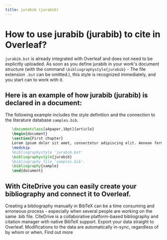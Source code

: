 ```yaml
---
title: jurabib (jurabib)
---
```


# How to use jurabib (jurabib) to cite in Overleaf? 
`jurabib.bst` is already integrated with Overleaf and does not need to be explicitly uploaded. As soon as you define jurabib in your work's document structure (with the command `\bibliographystyle{jurabib}` - The file extension `.bst` can be omitted.), this style is recognized immediately, and you start can to work with it.

## Here is an example of how jurabib (jurabib) is declared in a document:
The following example includes the style definition and the connection to the literature database `samples.bib`.
```tex
   \documentclass[a4paper,10pt]{article}
   \begin{document}
   \section{First chapter}
   Lorem ipsum dolor sit amet, consectetur adipiscing elit. Aenean fermentum justo massa, ut maximus mauris sodales et. Aenean vel elit a erat rhoncus pharetra.
   \medskip
   %bibliographystyle 'jurabib.bst'
   \bibliographystyle{jurabib}
   %bibliography file 'samples.bib'.
   \bibliography{sample}
   \end{document}
```

## With CiteDrive you can easily create your bibliography and connect it to Overleaf. 
Creating a bibliography manually in BibTeX can be a time consuming and erroneous process - especially when several people are working on the same .bib file. CiteDrive is a collaborative platform-based bibliography and citation manager with native BibTeX support. Export your data straight to Overleaf. Modifications to the data are automatically in-sync, regardless of by whom or when. Find out more